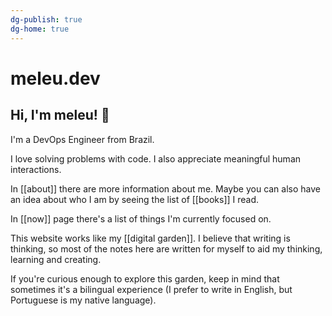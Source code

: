 ```yaml
---
dg-publish: true
dg-home: true
---
```

# meleu.dev

## Hi, I'm meleu! 👋

I'm a DevOps Engineer from Brazil.

I love solving problems with code. I also appreciate meaningful human interactions.

In [[about]] there are more information about me. Maybe you can also have an idea about who I am by seeing the list of [[books]] I read.

In [[now]] page there's a list of things I'm currently focused on.

This website works like my [[digital garden]]. I believe that writing is thinking, so most of the notes here are written for myself to aid my thinking, learning and creating.

If you're curious enough to explore this garden, keep in mind that sometimes it's a bilingual experience (I prefer to write in English, but Portuguese is my native language).

